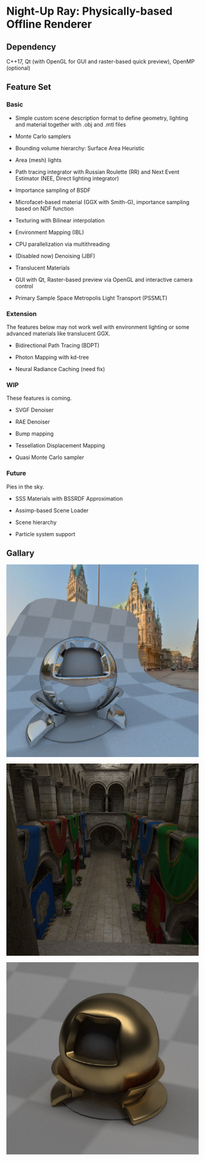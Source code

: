 # Night-Up Ray: Physically-based Offline Renderer

## Dependency

C++17, Qt (with OpenGL for GUI and raster-based quick preview), OpenMP (optional)

## Feature Set

### Basic

- Simple custom scene description format to define geometry, lighting and material together with .obj and .mtl files

- Monte Carlo samplers

- Bounding volume hierarchy: Surface Area Heuristic

- Area (mesh) lights

- Path tracing integrator with Russian Roulette (RR) and Next Event Estimator (NEE, Direct lighting integrator)

- Importance sampling of BSDF

- Microfacet-based material (GGX with Smith-G), importance sampling based on NDF function

- Texturing with Bilinear interpolation

- Environment Mapping (IBL)

- CPU parallelization via multithreading

- (Disabled now) Denoising (JBF)

- Translucent Materials

- GUI with Qt, Raster-based preview via OpenGL and interactive camera control

- Primary Sample Space Metropolis Light Transport (PSSMLT)

### Extension

The features below may not work well with environment lighting or some advanced materials like translucent GGX. 

- Bidirectional Path Tracing (BDPT)
 
- Photon Mapping with kd-tree

- Neural Radiance Caching (need fix)
 
### WIP

These features is coming.

- SVGF Denoiser

- RAE Denoiser

- Bump mapping

- Tessellation Displacement Mapping

- Quasi Monte Carlo sampler

### Future

Pies in the sky.

- SSS Materials with BSSRDF Approximation

- Assimp-based Scene Loader

- Scene hierarchy

- Particle system support


## Gallary

![mitsuba-envmap-512x512x512](https://github.com/mollnn/nuRay/blob/main/docs/imgs/mitsuba-envmap-512x512x512.jpg?raw=true)

![sponza_512x512x256](https://github.com/mollnn/nuRay/blob/main/docs/imgs/sponza_512x512x256.jpg?raw=true)

![mitsuba_gold_512x512x512](https://github.com/mollnn/nuRay/blob/main/docs/imgs/mitsuba_gold_512x512x512.jpg?raw=true)
